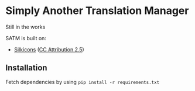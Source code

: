 # Simply Another Translation Manager
Still in the works

SATM is built on:
* [Silkicons](http://www.famfamfam.com/lab/icons/silk/) ([CC Attribution 2.5](https://creativecommons.org/licenses/by/2.5/))

## Installation
Fetch dependencies by using `pip install -r requirements.txt`